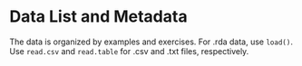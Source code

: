 # Data List and Metadata

The data is organized by examples and exercises.  For .rda data, use `load()`.  Use `read.csv` and `read.table` for .csv and .txt files, respectively.

